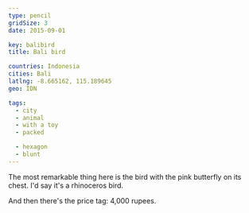 ```yaml
---
type: pencil
gridSize: 3
date: 2015-09-01

key: balibird
title: Bali bird

countries: Indonesia
cities: Bali
latlng: -8.665162, 115.189645
geo: IDN

tags:
  - city
  - animal
  - with a toy
  - packed

  - hexagon
  - blunt
---
```


The most remarkable thing here is the bird with the pink butterfly on its chest. I'd say it's a rhinoceros bird.

And then there's the price tag: 4,000 rupees.
